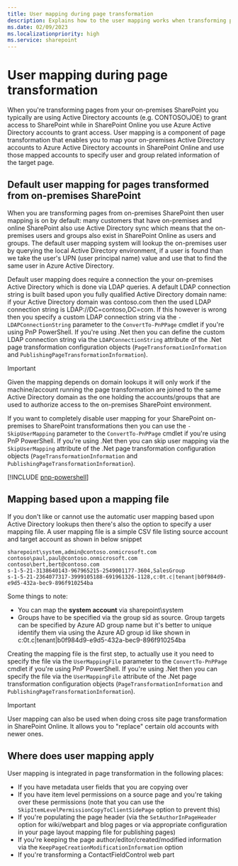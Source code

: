 ```yaml
---
title: User mapping during page transformation
description: Explains how to the user mapping works when transforming pages
ms.date: 02/09/2023
ms.localizationpriority: high
ms.service: sharepoint
---
```


# User mapping during page transformation

When you're transforming pages from your on-premises SharePoint you typically are using Active Directory accounts (e.g. CONTOSO\JOE) to grant access to SharePoint while in SharePoint Online you use Azure Active Directory accounts to grant access. User mapping is a component of page transformation that enables you to map your on-premises Active Directory accounts to Azure Active Directory accounts in SharePoint Online and use those mapped accounts to specify user and group related information of the target page.

## Default user mapping for pages transformed from on-premises SharePoint

When you are transforming pages from on-premises SharePoint then user mapping is on by default: many customers that have on-premises and online SharePoint also use Active Directory sync which means that the on-premises users and groups also exist in SharePoint Online as users and groups. The default user mapping system will lookup the on-premises user by querying the local Active Directory environment, if a user is found than we take the user's UPN (user principal name) value and use that to find the same user in Azure Active Directory.

Default user mapping does require a connection the your on-premises Active Directory which is done via LDAP queries. A default LDAP connection string is built based upon you fully qualified Active Directory domain name: if your Active Directory domain was contoso.com then the used LDAP connection string is LDAP://DC=contoso,DC=com. If this however is wrong then you specify a custom LDAP connection string via the `-LDAPConnectionString` parameter to the `ConvertTo-PnPPage` cmdlet if you're using PnP PowerShell. If you're using .Net then you can define the custom LDAP connection string via the `LDAPConnectionString` attribute of the .Net page transformation configuration objects (`PageTransformationInformation` and `PublishingPageTransformationInformation`).

> [!IMPORTANT]
> Given the mapping depends on domain lookups it will only work if the machine/account running the page transformation are joined to the same Active Directory domain as the one holding the accounts/groups that are used to authorize access to the on-premises SharePoint environment.

If you want to completely disable user mapping for your SharePoint on-premises to SharePoint transformations then you can use the `-SkipUserMapping` parameter to the `ConvertTo-PnPPage` cmdlet if you're using PnP PowerShell. If you're using .Net then you can skip user mapping via the `SkipUserMapping` attribute of the .Net page transformation configuration objects (`PageTransformationInformation` and `PublishingPageTransformationInformation`).

[!INCLUDE [pnp-powershell](../../includes/snippets/open-source/pnp-powershell.md)]

## Mapping based upon a mapping file

If you don't like or cannot use the automatic user mapping based upon Active Directory lookups then there's also the option to specify a user mapping file. A user mapping file is a simple CSV file listing source account and target account as shown in below snippet

```Text
sharepoint\system,admin@contoso.onmicrosoft.com
contoso\paul,paul@contoso.onmicrosoft.com
contoso\bert,bert@contoso.com
s-1-5-21-3138640143-967965215-2549001177-3604,SalesGroup
s-1-5-21-2364077317-3999105188-691961326-1128,c:0t.c|tenant|b0f984d9-e9d5-432a-bec9-896f910254ba
```

Some things to note:

- You can map the **system account** via sharepoint\system
- Groups have to be specified via the group sid as source. Group targets can be specified by Azure AD group name but it's better to unique identify them via using the Azure AD group id like shown in c:0t.c|tenant|b0f984d9-e9d5-432a-bec9-896f910254ba

Creating the mapping file is the first step, to actually use it you need to specify the file via the `UserMappingFile` parameter to the `ConvertTo-PnPPage` cmdlet if you're using PnP PowerShell. If you're using .Net then you can specify the file via the  `UserMappingFile` attribute of the .Net page transformation configuration objects (`PageTransformationInformation` and `PublishingPageTransformationInformation`).

> [!IMPORTANT]
> User mapping can also be used when doing cross site page transformation in SharePoint Online. It allows you to "replace" certain old accounts with newer ones.

## Where does user mapping apply

User mapping is integrated in page transformation in the following places:

- If you have metadata user fields that you are copying over
- If you have item level permissions on a source page and you're taking over these permissions (note that you can use the `SkipItemLevelPermissionCopyToClientSidePage` option to prevent this)
- If you're populating the page header (via the `SetAuthorInPageHeader` option for wiki/webpart and blog pages or via appropriate configuration in your page layout mapping file for publishing pages)
- If you're keeping the page author/editor/created/modified information via the `KeepPageCreationModificationInformation` option
- If you're transforming a ContactFieldControl web part
